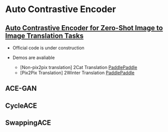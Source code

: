 # Auto Contrastive Encoder 

## [Auto Contrastive Encoder for Zero-Shot Image to Image Translation Tasks](./Zero%20shot%20Image%20to%20Image%20Translation)

- Official code is under construction

- Demos are avaliable

  - [Non-pix2pix translation] 2Cat Translation [PaddlePaddle](./Zero%20shot%20Image%20to%20Image%20Translation/Paddle-Non_Pix2Pix-2Cat-Demo)
  - [Pix2Pix Translation] 2Winter Translation [PaddlePaddle](./Zero%20shot%20Image%20to%20Image%20Translation/Paddle-Pix2Pix-2Winter-Demo)

## ACE-GAN

## CycleACE

## SwappingACE
